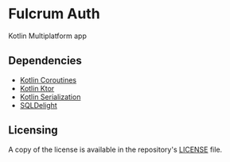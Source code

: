 # Fulcrum Auth
Kotlin Multiplatform app

## Dependencies
 - [Kotlin Coroutines](https://kotlinlang.org/docs/reference/coroutines-overview.html)
 - [Kotlin Ktor](https://ktor.io/clients/index.html)
 - [Kotlin Serialization](https://github.com/Kotlin/kotlinx.serialization)
 - [SQLDelight](https://cashapp.github.io/sqldelight/)

## Licensing
A copy of the license is available in the repository's [LICENSE](LICENSE) file.
